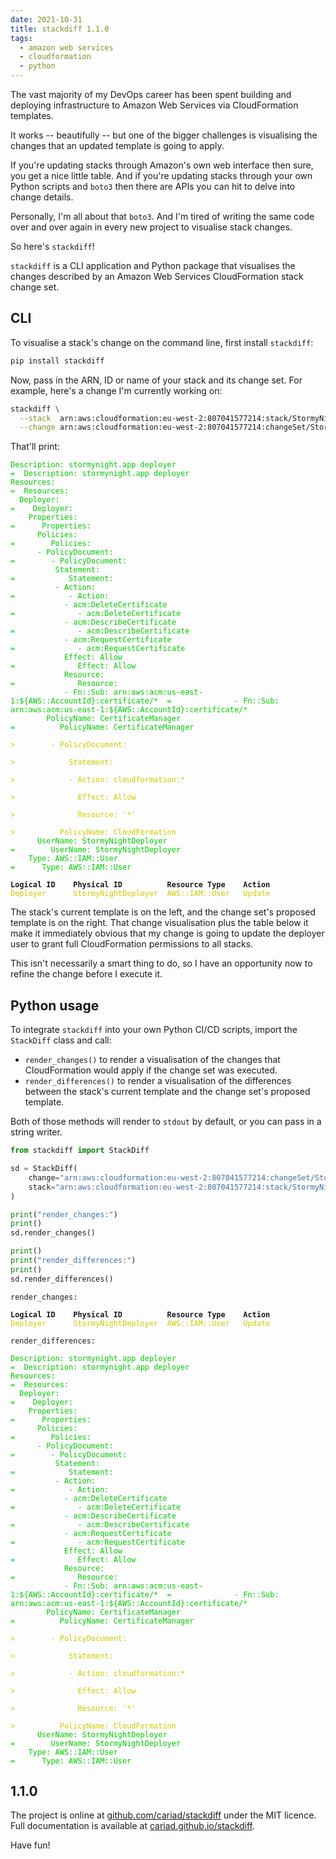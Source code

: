```yaml
---
date: 2021-10-31
title: stackdiff 1.1.0
tags:
  - amazon web services
  - cloudformation
  - python
---
```


The vast majority of my DevOps career has been spent building and deploying infrastructure to Amazon Web Services via CloudFormation templates.

It works -- beautifully -- but one of the bigger challenges is visualising the changes that an updated template is going to apply.

If you're updating stacks through Amazon's own web interface then sure, you get a nice little table. And if you're updating stacks through your own Python scripts and `boto3` then there are APIs you can hit to delve into change details.

Personally, I'm all about that `boto3`. And I'm tired of writing the same code over and over again in every new project to visualise stack changes.

So here's `stackdiff`!

<!--more-->

`stackdiff` is a CLI application and Python package that visualises the changes described by an Amazon Web Services CloudFormation stack change set.

## CLI

To visualise a stack's change on the command line, first install `stackdiff`:

```bash
pip install stackdiff
```

Now, pass in the ARN, ID or name of your stack and its change set. For example, here's a change I'm currently working on:

```bash
stackdiff \
  --stack  arn:aws:cloudformation:eu-west-2:807041577214:stack/StormyNightDeployer/4ec85710-33f1-11ec-82d3-0a5efef9fec2 \
  --change arn:aws:cloudformation:eu-west-2:807041577214:changeSet/StormyNigh-da9hy65mw07-mb7hluaehr/d81f8f20-7d0d-4ce2-80b7-0b504463d915
```

That'll print:

<!-- markdownlint-disable no-inline-html -->

<!--dinject as=html host=terminal range=start-->

<style type="text/css">.thtml { --green: #0C0; --yellow: #CC0; } .foreground-green { border-color: var(--green); color: var(--green); } .foreground-yellow { border-color: var(--yellow); color: var(--yellow); } .weight-heavy { font-weight: bold; }</style><pre class="nohighlight thtml"><code class="thtml-code"><span class="foreground-green">Description: stormynight.app deployer</span>                                         <span class="foreground-green">=</span>  <span class="foreground-green">Description: stormynight.app deployer</span><br /><span class="foreground-green">Resources:</span>                                                                    <span class="foreground-green">=</span>  <span class="foreground-green">Resources:</span><br /><span class="foreground-green">  Deployer:</span>                                                                   <span class="foreground-green">=</span>  <span class="foreground-green">  Deployer:</span><br /><span class="foreground-green">    Properties:</span>                                                               <span class="foreground-green">=</span>  <span class="foreground-green">    Properties:</span><br /><span class="foreground-green">      Policies:</span>                                                               <span class="foreground-green">=</span>  <span class="foreground-green">      Policies:</span><br /><span class="foreground-green">      - PolicyDocument:</span>                                                       <span class="foreground-green">=</span>  <span class="foreground-green">      - PolicyDocument:</span><br /><span class="foreground-green">          Statement:</span>                                                          <span class="foreground-green">=</span>  <span class="foreground-green">          Statement:</span><br /><span class="foreground-green">          - Action:</span>                                                           <span class="foreground-green">=</span>  <span class="foreground-green">          - Action:</span><br /><span class="foreground-green">            - acm:DeleteCertificate</span>                                           <span class="foreground-green">=</span>  <span class="foreground-green">            - acm:DeleteCertificate</span><br /><span class="foreground-green">            - acm:DescribeCertificate</span>                                         <span class="foreground-green">=</span>  <span class="foreground-green">            - acm:DescribeCertificate</span><br /><span class="foreground-green">            - acm:RequestCertificate</span>                                          <span class="foreground-green">=</span>  <span class="foreground-green">            - acm:RequestCertificate</span><br /><span class="foreground-green">            Effect: Allow</span>                                                     <span class="foreground-green">=</span>  <span class="foreground-green">            Effect: Allow</span><br /><span class="foreground-green">            Resource:</span>                                                         <span class="foreground-green">=</span>  <span class="foreground-green">            Resource:</span><br /><span class="foreground-green">            - Fn::Sub: arn:aws:acm:us-east-1:${AWS::AccountId}:certificate/*</span>  <span class="foreground-green">=</span>  <span class="foreground-green">            - Fn::Sub: arn:aws:acm:us-east-1:${AWS::AccountId}:certificate/*</span><br /><span class="foreground-green">        PolicyName: CertificateManager</span>                                        <span class="foreground-green">=</span>  <span class="foreground-green">        PolicyName: CertificateManager</span><br />                                                                              <span class="foreground-yellow">&gt;</span>  <span class="foreground-yellow">      - PolicyDocument:</span><br />                                                                              <span class="foreground-yellow">&gt;</span>  <span class="foreground-yellow">          Statement:</span><br />                                                                              <span class="foreground-yellow">&gt;</span>  <span class="foreground-yellow">          - Action: cloudformation:*</span><br />                                                                              <span class="foreground-yellow">&gt;</span>  <span class="foreground-yellow">            Effect: Allow</span><br />                                                                              <span class="foreground-yellow">&gt;</span>  <span class="foreground-yellow">            Resource: '*'</span><br />                                                                              <span class="foreground-yellow">&gt;</span>  <span class="foreground-yellow">        PolicyName: CloudFormation</span><br /><span class="foreground-green">      UserName: StormyNightDeployer</span>                                           <span class="foreground-green">=</span>  <span class="foreground-green">      UserName: StormyNightDeployer</span><br /><span class="foreground-green">    Type: AWS::IAM::User</span>                                                      <span class="foreground-green">=</span>  <span class="foreground-green">    Type: AWS::IAM::User</span><br /><br /><span class="weight-heavy">Logical ID</span>    <span class="weight-heavy">Physical ID</span>          <span class="weight-heavy">Resource Type</span>    <span class="weight-heavy">Action</span><br /><span class="foreground-yellow">Deployer</span>      <span class="foreground-yellow">StormyNightDeployer</span>  <span class="foreground-yellow">AWS::IAM::User</span>   <span class="foreground-yellow">Update</span><br /></code></pre>

<!--dinject range=end-->

The stack's current template is on the left, and the change set's proposed template is on the right. That change visualisation plus the table below it make it immediately obvious that my change is going to update the deployer user to grant full CloudFormation permissions to all stacks.

This isn't necessarily a smart thing to do, so I have an opportunity now to refine the change before I execute it.

## Python usage

To integrate `stackdiff` into your own Python CI/CD scripts, import the `StackDiff` class and call:

- `render_changes()` to render a visualisation of the changes that CloudFormation would apply if the change set was executed.
- `render_differences()` to render a visualisation of the differences between the stack's current template and the change set's proposed template.

Both of those methods will render to `stdout` by default, or you can pass in a string writer.

```python
from stackdiff import StackDiff

sd = StackDiff(
    change="arn:aws:cloudformation:eu-west-2:807041577214:changeSet/StormyNigh-da9hy65mw07-mb7hluaehr/d81f8f20-7d0d-4ce2-80b7-0b504463d915",
    stack="arn:aws:cloudformation:eu-west-2:807041577214:stack/StormyNightDeployer/4ec85710-33f1-11ec-82d3-0a5efef9fec2",
)

print("render_changes:")
print()
sd.render_changes()

print()
print("render_differences:")
print()
sd.render_differences()
```

<!--dinject as=html host=terminal range=start-->

<style type="text/css">.thtml { --yellow: #CC0; --green: #0C0; } .weight-heavy { font-weight: bold; } .foreground-yellow { border-color: var(--yellow); color: var(--yellow); } .foreground-green { border-color: var(--green); color: var(--green); }</style><pre class="nohighlight thtml"><code class="thtml-code">render_changes:<br /><br /><span class="weight-heavy">Logical ID</span>    <span class="weight-heavy">Physical ID</span>          <span class="weight-heavy">Resource Type</span>    <span class="weight-heavy">Action</span><br /><span class="foreground-yellow">Deployer</span>      <span class="foreground-yellow">StormyNightDeployer</span>  <span class="foreground-yellow">AWS::IAM::User</span>   <span class="foreground-yellow">Update</span><br /><br />render_differences:<br /><br /><span class="foreground-green">Description: stormynight.app deployer</span>                                         <span class="foreground-green">=</span>  <span class="foreground-green">Description: stormynight.app deployer</span><br /><span class="foreground-green">Resources:</span>                                                                    <span class="foreground-green">=</span>  <span class="foreground-green">Resources:</span><br /><span class="foreground-green">  Deployer:</span>                                                                   <span class="foreground-green">=</span>  <span class="foreground-green">  Deployer:</span><br /><span class="foreground-green">    Properties:</span>                                                               <span class="foreground-green">=</span>  <span class="foreground-green">    Properties:</span><br /><span class="foreground-green">      Policies:</span>                                                               <span class="foreground-green">=</span>  <span class="foreground-green">      Policies:</span><br /><span class="foreground-green">      - PolicyDocument:</span>                                                       <span class="foreground-green">=</span>  <span class="foreground-green">      - PolicyDocument:</span><br /><span class="foreground-green">          Statement:</span>                                                          <span class="foreground-green">=</span>  <span class="foreground-green">          Statement:</span><br /><span class="foreground-green">          - Action:</span>                                                           <span class="foreground-green">=</span>  <span class="foreground-green">          - Action:</span><br /><span class="foreground-green">            - acm:DeleteCertificate</span>                                           <span class="foreground-green">=</span>  <span class="foreground-green">            - acm:DeleteCertificate</span><br /><span class="foreground-green">            - acm:DescribeCertificate</span>                                         <span class="foreground-green">=</span>  <span class="foreground-green">            - acm:DescribeCertificate</span><br /><span class="foreground-green">            - acm:RequestCertificate</span>                                          <span class="foreground-green">=</span>  <span class="foreground-green">            - acm:RequestCertificate</span><br /><span class="foreground-green">            Effect: Allow</span>                                                     <span class="foreground-green">=</span>  <span class="foreground-green">            Effect: Allow</span><br /><span class="foreground-green">            Resource:</span>                                                         <span class="foreground-green">=</span>  <span class="foreground-green">            Resource:</span><br /><span class="foreground-green">            - Fn::Sub: arn:aws:acm:us-east-1:${AWS::AccountId}:certificate/*</span>  <span class="foreground-green">=</span>  <span class="foreground-green">            - Fn::Sub: arn:aws:acm:us-east-1:${AWS::AccountId}:certificate/*</span><br /><span class="foreground-green">        PolicyName: CertificateManager</span>                                        <span class="foreground-green">=</span>  <span class="foreground-green">        PolicyName: CertificateManager</span><br />                                                                              <span class="foreground-yellow">&gt;</span>  <span class="foreground-yellow">      - PolicyDocument:</span><br />                                                                              <span class="foreground-yellow">&gt;</span>  <span class="foreground-yellow">          Statement:</span><br />                                                                              <span class="foreground-yellow">&gt;</span>  <span class="foreground-yellow">          - Action: cloudformation:*</span><br />                                                                              <span class="foreground-yellow">&gt;</span>  <span class="foreground-yellow">            Effect: Allow</span><br />                                                                              <span class="foreground-yellow">&gt;</span>  <span class="foreground-yellow">            Resource: '*'</span><br />                                                                              <span class="foreground-yellow">&gt;</span>  <span class="foreground-yellow">        PolicyName: CloudFormation</span><br /><span class="foreground-green">      UserName: StormyNightDeployer</span>                                           <span class="foreground-green">=</span>  <span class="foreground-green">      UserName: StormyNightDeployer</span><br /><span class="foreground-green">    Type: AWS::IAM::User</span>                                                      <span class="foreground-green">=</span>  <span class="foreground-green">    Type: AWS::IAM::User</span><br /></code></pre>

<!--dinject range=end-->

## 1.1.0

The project is online at [github.com/cariad/stackdiff](https://github.com/cariad/stackdiff) under the MIT licence. Full documentation is available at [cariad.github.io/stackdiff](https://cariad.github.io/stackdiff/).

Have fun!
